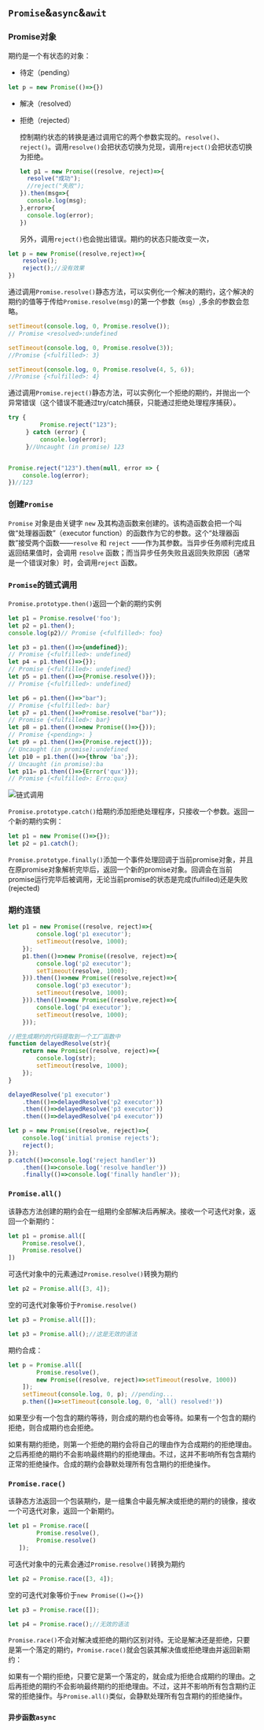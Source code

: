 ## `Promise`&`async`&`awit`

### Promise对象

期约是一个有状态的对象：

- 待定（pending）

```javascript
let p = new Promise(()=>{})
```

- 解决（resolved）

- 拒绝（rejected）

  控制期约状态的转换是通过调用它的两个参数实现的。`resolve()`、`reject()`。调用`resolve()`会把状态切换为兑现，调用`reject()`会把状态切换为拒绝。

  ```javascript
  let p1 = new Promise((resolve, reject)=>{
  	resolve("成功");
  	//reject("失败");
  }).then(msg=>{
  	console.log(msg);
  },error=>{
  	console.log(error);
  })
  ```

  另外，调用`reject()`也会抛出错误。期约的状态只能改变一次，

```javascript
let p = new Promise((resolve,reject)=>{
    resolve();
    reject();//没有效果
})
```

通过调用`Promise.resolve()`静态方法，可以实例化一个解决的期约，这个解决的期约的值等于传给`Promise.resolve(msg)`的第一个参数（`msg`）,多余的参数会忽略。

```javascript
setTimeout(console.log, 0, Promise.resolve());
// Promise <resolved>:undefined

setTimeout(console.log, 0, Promise.resolve(3));
//Promise {<fulfilled>: 3}

setTimeout(console.log, 0, Promise.resolve(4, 5, 6));
//Promise {<fulfilled>: 4}
```

通过调用`Promise.reject()`静态方法，可以实例化一个拒绝的期约，并抛出一个异常错误（这个错误不能通过try/catch捕获，只能通过拒绝处理程序捕获）。

```javascript
try {
         Promise.reject("123");
     } catch (error) {
         console.log(error);
     }//Uncaught (in promise) 123


Promise.reject("123").then(null, error => {
    console.log(error);
})//123
```

### 创建`Promise`

`Promise` 对象是由关键字 `new` 及其构造函数来创建的。该构造函数会把一个叫做“处理器函数”（executor function）的函数作为它的参数。这个“处理器函数”接受两个函数——`resolve` 和 `reject` ——作为其参数。当异步任务顺利完成且返回结果值时，会调用 `resolve` 函数；而当异步任务失败且返回失败原因（通常是一个错误对象）时，会调用`reject` 函数。

### `Promise`的链式调用

`Promise.prototype.then()`返回一个新的期约实例

```javascript
let p1 = Promise.resolve('foo');
let p2 = p1.then();
console.log(p2)// Promise {<fulfilled>: foo}

let p3 = p1.then(()=>{undefined});
// Promise {<fulfilled>: undefined}
let p4 = p1.then(()=>{});
// Promise {<fulfilled>: undefined}
let p5 = p1.then(()=>{Promise.resolve()});
// Promise {<fulfilled>: undefined}

let p6 = p1.then(()=>"bar");
// Promise {<fulfilled>: bar}
let p7 = p1.then(()=>Promise.resolve("bar"));
// Promise {<fulfilled>: bar}
let p8 = p1.then(()=>new Promise(()=>{}));
// Promise {<pending>: }
let p9 = p1.then(()=>{Promise.reject()});
// Uncaught (in promise):undefined
let p10 = p1.then(()=>{throw 'ba';});
// Uncaught (in promise):ba
let p11= p1.then(()=>{Error('qux')});
// Promise {<fulfilled>: Erro:qux}
```

![链式调用](E:\WEB-DailyStudy2021Running\JavaScript\ES6\期约与异步函数\promises.png)

`Promise.prototype.catch()`给期约添加拒绝处理程序，只接收一个参数。返回一个新的期约实例：

```javascript
let p1 = new Promise(()=>{});
let p2 = p1.catch();
```

`Promise.prototype.finally()`添加一个事件处理回调于当前promise对象，并且在原promise对象解析完毕后，返回一个新的promise对象。回调会在当前promise运行完毕后被调用，无论当前promise的状态是完成(fulfilled)还是失败(rejected)

### 期约连锁

```javascript
let p1 = new Promise((resolve, reject)=>{
        console.log('p1 executor');
        setTimeout(resolve, 1000);
    });
    p1.then(()=>new Promise((resolve, reject)=>{
        console.log('p2 executor');
        setTimeout(resolve, 1000);
    })).then(()=>new Promise((resolve,reject)=>{
        console.log('p3 executor');
        setTimeout(resolve, 1000);
    })).then(()=>new Promise((resolve,reject)=>{
        console.log('p4 executor');
        setTimeout(resolve, 1000);
    }));
```

```javascript
//把生成期约的代码提取到一个工厂函数中
function delayedResolve(str){
    return new Promise((resolve, reject)=>{
        console.log(str);
        setTimeout(resolve, 1000);
    });
}

delayedResolve('p1 executor')
	.then(()=>delayedResolve('p2 executor'))
	.then(()=>delayedResolve('p3 executor'))
	.then(()=>delayedResolve('p4 executor'))
```

```javascript
let p = new Promise((resolve, reject)=>{
    console.log('initial promise rejects');
    reject();
});
p.catch(()=>console.log('reject handler'))
	.then(()=>console.log('resolve handler'))
	.finally(()=>console.log('finally handler'));
```

### `Promise.all()`

该静态方法创建的期约会在一组期约全部解决后再解决。接收一个可迭代对象，返回一个新期约：

```javascript
let p1 = promise.all([
    Promise.resolve(),
    Promise.resolve()
])
```

可迭代对象中的元素通过`Promise.resolve()`转换为期约

```javascript
let p2 = Promise.all([3, 4]);
```

空的可迭代对象等价于`Promise.resolve()`

```javascript
let p3 = Promise.all([]);

let p3 = Promise.all();//这是无效的语法
```

期约合成：

```javascript
let p = Promise.all([
        Promise.resolve(),
        new Promise((resolve, reject)=>setTimeout(resolve, 1000))
    ]);
    setTimeout(console.log, 0, p); //pending...
    p.then(()=>setTimeout(console.log, 0, 'all() resolved!'))
```

如果至少有一个包含的期约等待，则合成的期约也会等待。如果有一个包含的期约拒绝，则合成期约也会拒绝。

如果有期约拒绝，则第一个拒绝的期约会将自己的理由作为合成期约的拒绝理由。之后再拒绝的期约不会影响最终期约的拒绝理由。不过，这并不影响所有包含期约正常的拒绝操作。合成的期约会静默处理所有包含期约的拒绝操作。

### `Promise.race()`

该静态方法返回一个包装期约，是一组集合中最先解决或拒绝的期约的镜像，接收一个可迭代对象，返回一个新期约。

```javascript
let p1 = Promise.race([
        Promise.resolve(),
        Promise.resolve()
   ]);
```

可迭代对象中的元素会通过`Promise.resolve()`转换为期约

```javascript
let p2 = Promise.race([3, 4]);
```

空的可迭代对象等价于`new Promise(()=>{})`

```javascript
let p3 = Promise.race([]);

let p4 = Promise.race();//无效的语法
```

`Promise.race()`不会对解决或拒绝的期约区别对待。无论是解决还是拒绝，只要是第一个落定的期约，`Promise.race()`就会包装其解决值或拒绝理由并返回新期约：

如果有一个期约拒绝，只要它是第一个落定的，就会成为拒绝合成期约的理由。之后再拒绝的期约不会影响最终期约的拒绝理由。不过，这并不影响所有包含期约正常的拒绝操作。与`Promise.all()`类似，会静默处理所有包含期约的拒绝操作。

### `异步函数async`

